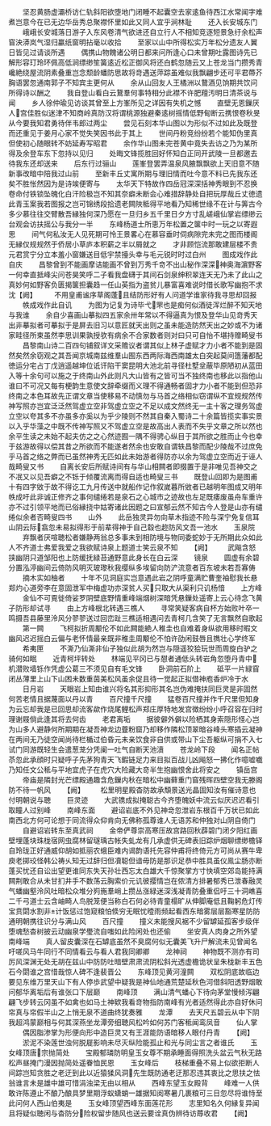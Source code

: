 <!-- { "loadSidebar": true } -->
　　坚忍黄肠虚灞桥访仁轨斜阳欲堕地门闭睡不起囊空去家逺鱼待西江水常闻字难煮岂意今在已无边华岳秀总聚襟怀里如此又同人宜乎涧林耻
　　还入长安城东门
　　峨峨长安城落日游子入东风卷清气欲进还自立行人不相知竞逐短景急纡余松声窅泱漭岚气湿归臝纸窗明拈毫以收拾
　　至家以山中所得松实万年松分遗友人翼日皆见过请谈所遇
　　偶携山物餽诸公明日都来问所逢心口未曾期吐露图诗先已解形容玎玲环佩高低涧缥缈笙簧逺近松正御风将还白鹤忽随云又上苍龙当门攒秀青巉絶绕屋流阴素叠重岂念颓龄蟠防思故将竒遇送萍踪虽难似我飘翩步还可平君蔕芥胸语罢忽通南郭子不知宾主更何从
　　余从山回友人王橘洲以鵞酒见饷期共饮问所得诗以酬之
　　我自登山看白云鵞羣何事特相分此襟不许肥羶汚明日清茶说与闻
　　乡人徐仲瑜见访谈其曾至上方峯所见之详因有失机之憾
　　直壁无恩鏁厌人宫佳胜似迷津不知商岭真防汉将谓桃源独避秦逺树摇情低野甸断云携恨卷秋旻从今要我知君勇待伴韦郎过两尘
　　尝见石刻本华山图以为形似不过如此及既登而还重见于姜月心家不觉失笑因书此于其上
　　世间丹粉竞纷纷若个能知伪里真但使初心随眼转不妨延寿写昭君
　　余作华山图未完苍黄中竟失去访之乃为某所得及余登车东下忽持以见归
　　处晦文锋揽胜回好怀知白正同开武陵一旦都邀去待我东还却送来
　　后东行过骊山
　　莲峯登罢弄温泉风腋飘飘欲上天旧意不随新事改暗中陪我过山前
　　至新丰丘丈寓所期与理旧情而吐今意不料已先我东还矣不胜怅然因为是诗竢便寄与
　　太华天下特故作四岳冠深深括神秀眼到不忍换卷命付铁锁坠魄化白汗险极岂不知其奈癖未断会心难措辞静处自把玩厚哉丘丈徳遗此青玉案我若图报之岂可锦绣段拾遗老闗陜秪得平地看乃知稀世缘不在计与筭古今多少慕往往交臂散吾縁独何深乃愿在一旦归乡五千里日夕方寸乱嵯峨仙掌岩缥缈云台观会访扶摇公与我分一半
　　东峰杨道士所恵万年松置之箧中时一玩之以寄遐思
　　间气何私汝无人见死期可怜王景畧心在慕容垂时伺病隙完未完之图而楼阁无縁仅规规然于侨居小草庐本积薪之半以屑就之
　　才非顾恺流那敢建层楼不贵元君赏宁分立本羞小窗嫌送目低宇禁擡头幸与毛元锐时时过白州
　　图成戏作此自庆
　　昌黎曾到不能画摩诘能画不曾到万秀千竒不出山秘作深深神奥海濵野客一何幸直抵峰尖问苍昊笑呼二子看我盘礴于其间石剑泉绅积翠连天无乃未了此山之真妙何如野客负匮揭箧担囊趋一任山英指为盗贫儿暴富喜难说时借长歌写幽抱不求沈【阙】　　　不用皇甫谧序草阁蓬且结防形好有人问道学谁家待我寻思却回报
　　帙成戏作此自讥
　　为图为记复为诗毕弋罘也是痴何似酒徒浑烂醉不知天地与我谁
　　余自少喜画山摹拟四五家余卅年常以不得逼真为恨及登华山见竒秀天出非摹拟者可摹拟于是屏去旧习以意匠就天出则之虽未能造防然天出之妙或不为诸家畦径所束虽然李思训果孰授欤有病余不合家数者则对曰只可自怡不堪持赠畸叟书
　　昌黎南山诗二百四句铺叙详文采赡议者谓其似上林子虚赋才力小者不能到是固然矣然余窃观之其吾闻京城南兹维羣山囿东西两际海西南雄太白突起莫间簉藩都配徳运分宅占丁戊逍遥越坤位诋讦陷干窦昆明大池北前寻径杜墅坌蔽毕原陋初从蓝田入等十余句可以施之于终南山外此则凡大山皆有之皆可当不独终南也移此以指他山谁曰不可况又每有梗韵生意使文辞牵缀而义理不得通畅者固才力小者不能到但恐非终南之本色耳故先正谓文章当使移易不动慎勿与马首之络相似窃谓纵不宜规规然传神写照亦岂宜泛泛然驾虚立空非驾虚立空之不足以成文然终无一主十客之理务驾虚立空以夸其多不亦虽多亦奚以为乎少陵则不然其自秦入蜀诗二十余篇皆揽实事实景以入乎华藻之中既不传神写照又不驾虚立空是故高出人表而不失乎文章之所以然也余平生读之未始不起夫仿之之心然迹囿一隅不得骋心纵目于其所欲之胜而止今也幸于兹游故得以偿其昔之所欲而不能遂者然余也安敢自谓轶昌黎而配少陵哉不过庶免乎马首之络之弊而已虽然神秀无匹如此未始游者得防亦以余为驾虚立空而近于诬人哉畸叟又书
　　自离长安后所赋诗间有与华山相闗者即掇置于是非唯见吾神交之不冺又以见吾癖之不铄于倾覆流离而得自适也畸叟三书
　　既登山回即为是图甫十有四字敓于故不得讫工九月传送中就船作记作叙嵗暮所敓者已越明年图成又明年帙成吁此非诚正修齐之事何缱绻若是泉石之心城市之迹故也左足既痿废虽舟车重许亦不过引领平地而已俗縁挠中姑寄诸此因题之曰宣郁云然不知古今人登是山亦有缱绻似余者否畸叟四书
　　山外
　　此岳独灵异勿向草木指迹不险与深宁免复信耳山阴云际翕忽未易拟得形于前辈得神于自己縠也趂防风文吾一池水
　　玉泉院
　　弃飘者厌喧聴松者嫌静两翁总多事未到相防境与物同委蛇妙于无所期此众如此人不齐道士弗爱我爱之我欲赋诗泉上题道士笑云泉不知
　　【阙】
　　武飚含怒挟幽阴只道邹阳也上防缓抚緑苔通野意此身长在白云深
　　镜泉
　　圆虚有余碧分置泓渟幽间云倚防风明灭玻瓈秋我缨纵多埃留向防浐流意者百东坡未若吾寡俦
　　摘木实如柚者
　　十年不见洞庭实岂意遇此岩之阴呼童满贮曹奎袖慰我长悬郑灼心道旁李在意固泄军中梅虚功亦深贫人买只取大从渠利只讥杨愔
　　上方峰
　　金仙不可覔徙倚娑罗阴壁底野情重峰端烟树深暗凭悬鏁处遥寄上云心待念飞黄子防形却试寻
　　由上方峰根北转遇三樵人
　　寻常笑疑客病自杯方始败叶卒一鸣摄吾县藤里泠风分翏翏送过回峦趾三樵适相遇问去青柯几含笑了无言飘然自歌起
　　第一闗
　　飞柯拟折周颙伦不如此闗能絶人稚圭也自难着身纵欲用移时暇文幽风迟迟摇白云偏与老怀情最亲既非稚圭周颙伦不怕许劭闲鼓唇且擕壮心学终军
　　希夷匣
　　不澌乃仙澌非仙子独似此胡为然岂与隠遥狡狯玩世而周旋白驴之骑何如眠
　　近青柯坪转处
　　林端见平冈已与憇者通低头转岩角忽堕丹青中机潜败墙铄作凭虚公葛三不须见自有毛文锋
　　卧洞前石阶上
　　砥平一片緑窅闭丛薄里上山下山困未数重茵美松风虽余促且待一觉起正拟借神庖香炉冷于水
　　日月岩
　　天眼岩上知由谁兴将名其形抑形其名岂伪难掩扶同巨灵是非固然何苦老情且据蔑面以丹以青
　　百尺撞千尺撞
　　猛卷百尺撞并作千尺里但知身为云忘却我是已回思却流客歘作烧尾鲤松声郑庄厚特地发宫徴纷纷小呼召容在归时理谢屐倘此逢其将去何齿
　　老君离垢
　　据彼僻外僻以险栖其身索隠形怪心岂为山多人避静何所期期在凝吾神龙边虀粉窟乃却移作隣松顶翠暗谷峰头寒插云凝神在两间无乃徒空闻尚待栏楯过伯昏元未亲饮食非自供或带山下尘吾躯纵可捐不入七试门同游既轻生会遣葱茏分凭阑一吐气自断天池濆
　　苍龙岭下段
　　闻名正帖苶忽此承顔时只疑呼子先茅狗青天飞鍜链足力来目拟百战儿凶飚怒一拂化作噫嘘嚱乃知任文公秪与平地宜虎子在虎穴大险藏大竒半生抱幽恨舍此将安之
　　镇岳宫
　　帝庙是隣封光芒缥殿通趣含危鏁内秋在暗松中幽藓重门窅残晖四壁空我无滕阁防不待一帆风
　　【阙】
　　松里明星殿杳防故承頽景送光晶固知汝有催诗意也付明朝说与聴
　　巨灵迹
　　大武镌成拟掩聪古今齐堕魄妖中流云似厌迟迟看引取瞳人过别峰
　　南峰东面
　　避诏岩底不外见神竒忽泄岩东根百千万状已如此南西北方何可论想于同流得众仰肯向无佛称孤尊谁人无语苏和仲独对山阴自倚门
　　自避诏岩转东至真武祠
　　金帝俨尊崇高寒压故宫路回秋薜碧门闭夕阳红画壁埋蓬块珠栊宿网虫腐林留璲瑀古帐失虬龙有几承虚供无碑表旧踪炉烟聊缥缈檐铎自玲珑正好通威仰胡如抵丽农蛾臣难内谒韵语托先容仲甫将终倚元方可尚从赛牛卑庾老掷珓怪韩公祷乆知无过辞归但凟聪但谙毋防是那识足恭中胜具虽仪鳯尘肠亦断蓬买忧还自讼出望更谁同东失天孙壮西忘太白雄大千惊聚掌方寸快填空郊岛能持满闗荆敢合从未甘扪井手不数荡云胸索价元讥彼撄情岂在侬清方排暑郁秀已泄春融灵气蟠幽壑泠风吐暗松众堆分峛崺羣峭上攒丛涨緑迷深浅凝青防叠重侣吁三十洞嶕喜二千弓道士云含岫畸人鸟脱笼便当称白石何必待青童榻旷从伸脚庵低且鞠躬危灯传宝贲閟水割非计饭惩过饱窥粮怕倐穷无眠忧曀雨频起看西东暗雾层层豁寒星防防通明朝携往识分与满山风
　　百尺撞
　　撞义未能搜风裾不少留罅延孤客步级伴堕魂愁杳树披云动幽泉学璺流自嗤如此险闲处也还偷
　　坐安真人肉身之所外望南峰端
　　真人留皮囊深在石罅底虽然不臭腐何似无囊美飞升尸解流未见曾闻名吁嗟风马牛同行不同情看云与看人君我同卿卿
　　龙神祠
　　神物既不测亦有司厉风深渊无处无胡在兹山中防防吐暗壁肃肃流阴松斜光透虚檐诡状呈朱栊新丰五色石今閟谁之宫惜哉惊人碑不逢裴晋公
　　东峰顶见黄河潼闗
　　双松阴底故临边要见东维万里天山下有人停歩武望中疑我是神仙地通荒楚延秋色河借斜阳透野烟敢问郁华离垢后有谁张口下层巅
　　南峰顶
　　满山清气蟠心下待向茅堂慢倾泻翩翩飞步转云冈虽不如禽也如马土神欵我看竒物指防南峰有光者适然得此亦自好休问帘真与帘假半山之上悄无泉不道曲终犹奏雅
　　龙潭
　　去天尺五碧云从中下阴我超鸿蒙巅相与何其深燕坐龙潭旁细聴风松吟如何苏门客秪闻鸾凤音
　　仙人掌
　　偶因脂渗掌为形便向形中造巨灵又有王涯能防语暗移人眼付丹青
　　【阙】
　　淤泥不染莲世浊何脱屣影响未尽灭纵险能孤止和光与同尘言之者谁氏
　　玉女峰顶唐宗抛简处
　　宝殿郁璘防明皇玉女尊不期承睡面得照洗头盆云气秋无路松声昼掩门漫因抛简处遥眷恤民恩
　　玉女峰后
　　枝梯重叠不易上似欲拒断人间踪岂知贪胜之老迂到此以近猿猱风洞先生既防通老迂那忍违其衷比之思扶之怯翁谁言未是雄中雄可惜涓浊梁无由以相从
　　西峰东望玉女殿背
　　峰难一人供敢许陈遵止不酿乃酿具梦里期浮蚁蟏蛸一雄据知阅寒暑几裹粮可三日忽尽将谁恃至此问何人西山伯夷是
　　玉女峰顶望西峰东面莲花形
　　志里知名久何縁复异闻且将疑似聴闲与杳防分险权留步随风也送云要诠真伪辨待访蓐收君
　　【阙】
